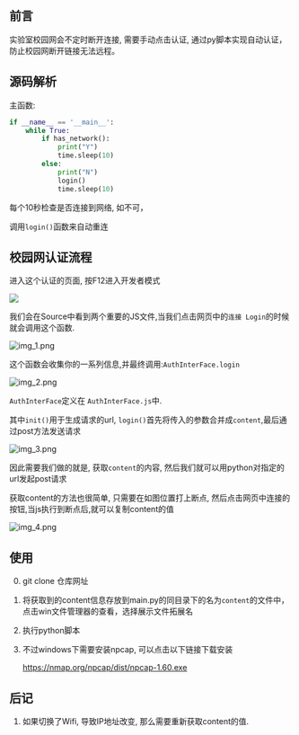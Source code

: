## 前言

实验室校园网会不定时断开连接, 需要手动点击认证, 
通过py脚本实现自动认证，防止校园网断开链接无法远程。


## 源码解析

主函数:
```python
if __name__ == '__main__':
    while True:
        if has_network():
            print("Y")
            time.sleep(10)
        else:
            print("N")
            login()
            time.sleep(10)
```
每个10秒检查是否连接到网络, 如不可，

调用`login()`函数来自动重连



## 校园网认证流程
进入这个认证的页面, 按F12进入开发者模式

![](img/img.png)

我们会在Source中看到两个重要的JS文件,当我们点击网页中的`连接 Login`的时候就会调用这个函数.

![img_1.png](img/img_1.png)

这个函数会收集你的一系列信息,并最终调用:`AuthInterFace.login`

![img_2.png](img/img_2.png)

`AuthInterFace`定义在 `AuthInterFace.js`中.

其中`init()`用于生成请求的url, `login()`首先将传入的参数合并成`content`,最后通过post方法发送请求

![img_3.png](img/img_3.png)

因此需要我们做的就是, 获取`content`的内容, 然后我们就可以用python对指定的url发起post请求

获取content的方法也很简单, 只需要在如图位置打上断点, 然后点击网页中连接的按钮,当js执行到断点后,就可以复制content的值

![img_4.png](img/img_4.png)


## 使用

0. git clone 仓库网址


1. 将获取到的content信息存放到main.py的同目录下的名为`content`的文件中，点击win文件管理器的查看，选择展示文件拓展名


2. 执行python脚本


3. 不过windows下需要安装npcap, 可以点击以下链接下载安装
   
   https://nmap.org/npcap/dist/npcap-1.60.exe

## 后记

1. 如果切换了Wifi, 导致IP地址改变, 那么需要重新获取content的值. 
